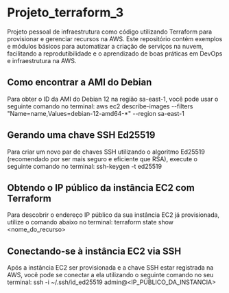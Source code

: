# Projeto_terraform_3
Projeto pessoal de infraestrutura como código utilizando Terraform para provisionar e gerenciar recursos na AWS.
Este repositório contém exemplos e módulos básicos para automatizar a criação de serviços na nuvem, facilitando a reprodutibilidade e o aprendizado de boas práticas em DevOps e infraestrutura na AWS.

## Como encontrar a AMI do Debian
Para obter o ID da AMI do Debian 12 na região sa-east-1, você pode usar o seguinte comando no terminal:
aws ec2 describe-images --filters "Name=name,Values=debian-12-amd64-*" --region sa-east-1

## Gerando uma chave SSH Ed25519
Para criar um novo par de chaves SSH utilizando o algoritmo Ed25519 (recomendado por ser mais seguro e eficiente que RSA), execute o seguinte comando no terminal:
ssh-keygen -t ed25519

## Obtendo o IP público da instância EC2 com Terraform
Para descobrir o endereço IP público da sua instância EC2 já provisionada, utilize o comando abaixo no terminal:
terraform state show <nome_do_recurso>

## Conectando-se à instância EC2 via SSH
Após a instância EC2 ser provisionada e a chave SSH estar registrada na AWS, você pode se conectar a ela utilizando o seguinte comando no seu terminal:
ssh -i ~/.ssh/id_ed25519 admin@<IP_PÚBLICO_DA_INSTANCIA>